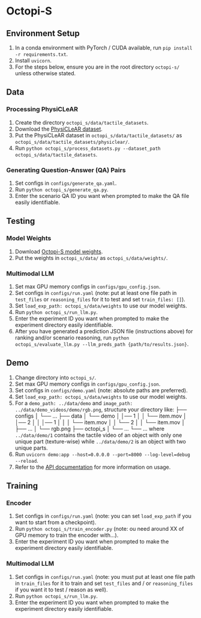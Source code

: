 # Octopi-S
## Environment Setup
1. In a conda environment with PyTorch / CUDA available, run `pip install -r requirements.txt`.
2. Install `uvicorn`.
3. For the steps below, ensure you are in the root directory `octopi-s/` unless otherwise stated.


## Data
### Processing PhysiCLeAR
1. Create the directory `octopi_s/data/tactile_datasets`.
2. Download the [PhysiCLeAR dataset](https://drive.google.com/drive/folders/1qwMrXQO0um2TXSN2KZ8trvW09go04VT0?usp=sharing).
3. Put the PhysiCLeAR dataset in `octopi_s/data/tactile_datasets/` as `octopi_s/data/tactile_datasets/physiclear/`.
4. Run `python octopi_s/process_datasets.py --dataset_path octopi_s/data/tactile_datasets`.

### Generating Question-Answer (QA) Pairs
1. Set configs in `configs/generate_qa.yaml`.
2. Run `python octopi_s/generate_qa.py`.
3. Enter the scenario QA ID you want when prompted to make the QA file easily identifiable.


## Testing
### Model Weights
1. Download [Octopi-S model weights](https://drive.google.com/drive/folders/1rD3ZE-nqGKhxStjPWV6sbN22uN1s0JDr?usp=sharing).
2. Put the weights in `octopi_s/data/` as `octopi_s/data/weights/`.

### Multimodal LLM
1. Set max GPU memory configs in `configs/gpu_config.json`.
2. Set configs in `configs/run.yaml` (note: put at least one file path in `test_files` or `reasoning_files` for it to test and set `train_files: []`).
3. Set `load_exp_path: octopi_s/data/weights` to use our model weights.
4. Run `python octopi_s/run_llm.py`.
5. Enter the experiment ID you want when prompted to make the experiment directory easily identifiable.
6. After you have generated a prediction JSON file (instructions above) for ranking and/or scenario reasoning, run `python octopi_s/evaluate_llm.py --llm_preds_path {path/to/results.json}`.


## Demo
1. Change directory into `octopi_s/`.
2. Set max GPU memory configs in `configs/gpu_config.json`.
3. Set configs in `configs/demo.yaml` (note: absolute paths are preferred).
4. Set `load_exp_path: octopi_s/data/weights` to use our model weights.
5. For a `demo_path: ../data/demo` and `image_path: ../data/demo_videos/demo/rgb.png`, structure your directory like:
├── configs
│   └── ...
├── data
│   └── demo
│       │── 1
│       │   └── item.mov
│       │── 2
│       │   │── 1
│       │   │   └── item.mov
│       │   └── 2
│       │       └── item.mov
│       ├── ...
│       └── rgb.png
├── octopi_s
│   └── ...
└── ...
where `../data/demo/1` contains the tactile video of an object with only one unique part (texture-wise) while `../data/demo/2` is an object with two unique parts.
6. Run `uvicorn demo:app --host=0.0.0.0 --port=8000 --log-level=debug --reload`.
7. Refer to the [API documentation](https://github.com/clear-nus/octopi-s/wiki/API) for more information on usage.


## Training

<!-- TODO -->
### Encoder
1. Set configs in `configs/run.yaml` (note: you can set `load_exp_path` if you want to start from a checkpoint).
2. Run `python octopi_s/train_encoder.py` (note: ou need around XX of GPU memory to train the encoder with...).
3. Enter the experiment ID you want when prompted to make the experiment directory easily identifiable.

### Multimodal LLM
1. Set configs in `configs/run.yaml` (note: you must put at least one file path in `train_files` for it to train and set `test_files` and / or `reasoning_files` if you want it to test / reason as well).
2. Run `python octopi_s/run_llm.py`.
3. Enter the experiment ID you want when prompted to make the experiment directory easily identifiable.